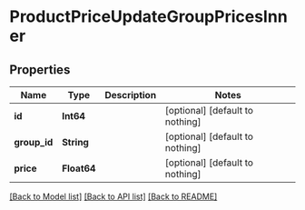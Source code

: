 # ProductPriceUpdateGroupPricesInner


## Properties
Name | Type | Description | Notes
------------ | ------------- | ------------- | -------------
**id** | **Int64** |  | [optional] [default to nothing]
**group_id** | **String** |  | [optional] [default to nothing]
**price** | **Float64** |  | [optional] [default to nothing]


[[Back to Model list]](../README.md#models) [[Back to API list]](../README.md#api-endpoints) [[Back to README]](../README.md)


